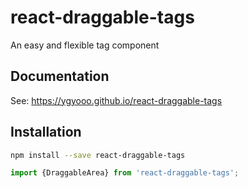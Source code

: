 # react-draggable-tags
An easy and flexible tag component

## Documentation
See: https://ygyooo.github.io/react-draggable-tags

## Installation
```sh
npm install --save react-draggable-tags
```

```js
import {DraggableArea} from 'react-draggable-tags';
```
